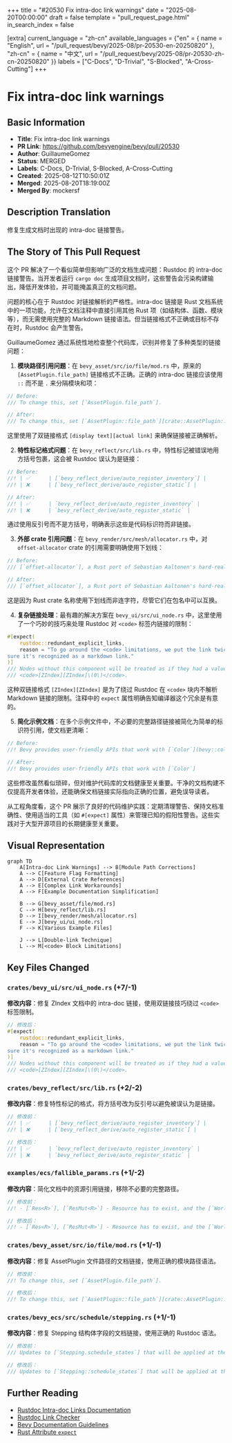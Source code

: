 +++
title = "#20530 Fix intra-doc link warnings"
date = "2025-08-20T00:00:00"
draft = false
template = "pull_request_page.html"
in_search_index = false

[extra]
current_language = "zh-cn"
available_languages = {"en" = { name = "English", url = "/pull_request/bevy/2025-08/pr-20530-en-20250820" }, "zh-cn" = { name = "中文", url = "/pull_request/bevy/2025-08/pr-20530-zh-cn-20250820" }}
labels = ["C-Docs", "D-Trivial", "S-Blocked", "A-Cross-Cutting"]
+++

# Fix intra-doc link warnings

## Basic Information
- **Title**: Fix intra-doc link warnings
- **PR Link**: https://github.com/bevyengine/bevy/pull/20530
- **Author**: GuillaumeGomez
- **Status**: MERGED
- **Labels**: C-Docs, D-Trivial, S-Blocked, A-Cross-Cutting
- **Created**: 2025-08-12T10:50:01Z
- **Merged**: 2025-08-20T18:19:00Z
- **Merged By**: mockersf

## Description Translation
修复生成文档时出现的 intra-doc 链接警告。

## The Story of This Pull Request

这个 PR 解决了一个看似简单但影响广泛的文档生成问题：Rustdoc 的 intra-doc 链接警告。当开发者运行 `cargo doc` 生成项目文档时，这些警告会污染构建输出，降低开发体验，并可能掩盖真正的文档问题。

问题的核心在于 Rustdoc 对链接解析的严格性。intra-doc 链接是 Rust 文档系统中的一项功能，允许在文档注释中直接引用其他 Rust 项（如结构体、函数、模块等），而无需使用完整的 Markdown 链接语法。但当链接格式不正确或目标不存在时，Rustdoc 会产生警告。

GuillaumeGomez 通过系统性地检查整个代码库，识别并修复了多种类型的链接问题：

1. **模块路径引用问题**：在 `bevy_asset/src/io/file/mod.rs` 中，原来的 `[AssetPlugin.file_path]` 链接格式不正确。正确的 intra-doc 链接应该使用 `::` 而不是 `.` 来分隔模块和项：

```rust
// Before:
/// To change this, set [`AssetPlugin.file_path`].

// After:  
/// To change this, set [`AssetPlugin::file_path`][crate::AssetPlugin::file_path].
```

这里使用了双链接格式 `[display text][actual link]` 来确保链接被正确解析。

2. **特性标记格式问题**：在 `bevy_reflect/src/lib.rs` 中，特性标记被错误地用方括号包裹，这会被 Rustdoc 误认为是链接：

```rust
// Before:
//! | ✅      | [`bevy_reflect_derive/auto_register_inventory`] |
//! | ❌      | [`bevy_reflect_derive/auto_register_static`] |

// After:
//! | ✅      | `bevy_reflect_derive/auto_register_inventory` |
//! | ❌      | `bevy_reflect_derive/auto_register_static` |
```

通过使用反引号而不是方括号，明确表示这些是代码标识符而非链接。

3. **外部 crate 引用问题**：在 `bevy_render/src/mesh/allocator.rs` 中，对 `offset-allocator` crate 的引用需要明确使用下划线：

```rust
// Before:
/// [`offset-allocator`], a Rust port of Sebastian Aaltonen's hard-real-time C++

// After:
/// [`offset_allocator`], a Rust port of Sebastian Aaltonen's hard-real-time C++
```

这是因为 Rust crate 名称使用下划线而非连字符，尽管它们在包名中可以互换。

4. **复杂链接处理**：最有趣的解决方案在 `bevy_ui/src/ui_node.rs` 中，这里使用了一个巧妙的技巧来处理 Rustdoc 对 `<code>` 标签内链接的限制：

```rust
#[expect(
    rustdoc::redundant_explicit_links,
    reason = "To go around the <code> limitations, we put the link twice so we're \
sure it's recognized as a markdown link."
)]
/// Nodes without this component will be treated as if they had a value of
/// <code>[ZIndex][ZIndex]\(0\)</code>.
```

这种双链接格式 `[ZIndex][ZIndex]` 是为了绕过 Rustdoc 在 `<code>` 块内不解析 Markdown 链接的限制。注释中的 `expect` 属性明确告知编译器这个冗余是有意的。

5. **简化示例文档**：在多个示例文件中，不必要的完整路径链接被简化为简单的标识符引用，使文档更清晰：

```rust
// Before:
//! Bevy provides user-friendly APIs that work with [`Color`](bevy::color::Color)

// After:
//! Bevy provides user-friendly APIs that work with [`Color`]
```

这些修改虽然看似琐碎，但对维护代码库的文档健康至关重要。干净的文档构建不仅提高开发者体验，还能确保文档链接实际指向正确的位置，避免误导读者。

从工程角度看，这个 PR 展示了良好的代码维护实践：定期清理警告、保持文档准确性、使用适当的工具（如 `#[expect]` 属性）来管理已知的假阳性警告。这些实践对于大型开源项目的长期健康至关重要。

## Visual Representation

```mermaid
graph TD
    A[Intra-doc Link Warnings] --> B[Module Path Corrections]
    A --> C[Feature Flag Formatting]
    A --> D[External Crate References]
    A --> E[Complex Link Workarounds]
    A --> F[Example Documentation Simplification]
    
    B --> G[bevy_asset/file/mod.rs]
    C --> H[bevy_reflect/lib.rs]
    D --> I[bevy_render/mesh/allocator.rs]
    E --> J[bevy_ui/ui_node.rs]
    F --> K[Various Example Files]
    
    J --> L[Double-link Technique]
    L --> M[<code> Block Limitations]
```

## Key Files Changed

### `crates/bevy_ui/src/ui_node.rs` (+7/-1)
**修改内容**：修复 ZIndex 文档中的 intra-doc 链接，使用双链接技巧绕过 `<code>` 标签限制。
```rust
// 修改后：
#[expect(
    rustdoc::redundant_explicit_links,
    reason = "To go around the <code> limitations, we put the link twice so we're \
sure it's recognized as a markdown link."
)]
/// Nodes without this component will be treated as if they had a value of
/// <code>[ZIndex][ZIndex]\(0\)</code>.
```

### `crates/bevy_reflect/src/lib.rs` (+2/-2)
**修改内容**：修复特性标记的格式，将方括号改为反引号以避免被误认为是链接。
```rust
// 修改前：
//! | ✅      | [`bevy_reflect_derive/auto_register_inventory`] |
//! | ❌      | [`bevy_reflect_derive/auto_register_static`] |

// 修改后：
//! | ✅      | `bevy_reflect_derive/auto_register_inventory` |
//! | ❌      | `bevy_reflect_derive/auto_register_static` |
```

### `examples/ecs/fallible_params.rs` (+1/-2)
**修改内容**：简化文档中的资源引用链接，移除不必要的完整路径。
```rust
// 修改前：
//! - [`Res<R>`], [`ResMut<R>`] - Resource has to exist, and the [`World::get_default_error_handler`] will be called if it doesn't.

// 修改后：
//! - [`Res<R>`], [`ResMut<R>`] - Resource has to exist, and the [`World::default_error_handler`] will be called if it doesn't.
```

### `crates/bevy_asset/src/io/file/mod.rs` (+1/-1)
**修改内容**：修复 AssetPlugin 文件路径的文档链接，使用正确的模块路径语法。
```rust
// 修改前：
//! To change this, set [`AssetPlugin.file_path`].

// 修改后：
//! To change this, set [`AssetPlugin::file_path`][crate::AssetPlugin::file_path].
```

### `crates/bevy_ecs/src/schedule/stepping.rs` (+1/-1)
**修改内容**：修复 Stepping 结构体字段的文档链接，使用正确的 Rustdoc 语法。
```rust
// 修改前：
/// Updates to [`Stepping.schedule_states`] that will be applied at the start

// 修改后：
/// Updates to [`Stepping::schedule_states`] that will be applied at the start
```

## Further Reading

- [Rustdoc Intra-doc Links Documentation](https://doc.rust-lang.org/rustdoc/linking-to-items-by-name.html)
- [Rustdoc Link Checker](https://doc.rust-lang.org/rustdoc/linkchecker.html)
- [Bevy Documentation Guidelines](https://github.com/bevyengine/bevy/blob/main/docs/plugins_guidelines.md#documentation)
- [Rust Attribute `expect`](https://doc.rust-lang.org/reference/attributes/diagnostics.html#the-expect-attribute)